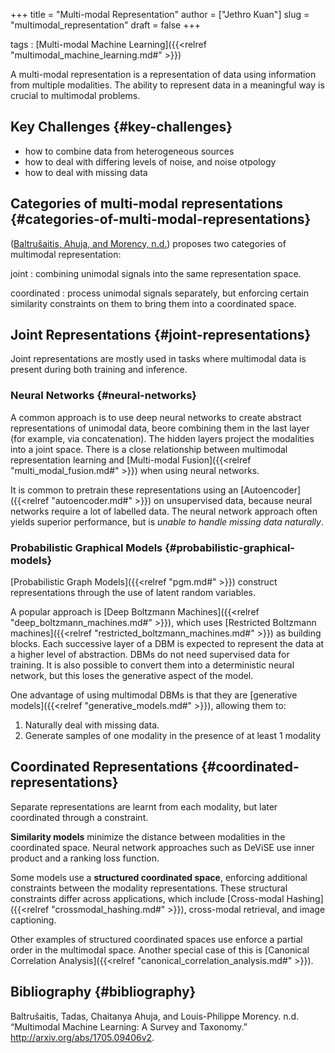 +++
title = "Multi-modal Representation"
author = ["Jethro Kuan"]
slug = "multimodal_representation"
draft = false
+++

tags
: [Multi-modal Machine Learning]({{<relref "multimodal_machine_learning.md#" >}})

A multi-modal representation is a representation of data using
information from multiple modalities. The ability to represent data in
a meaningful way is crucial to multimodal problems.


## Key Challenges {#key-challenges}

-   how to combine data from heterogeneous sources
-   how to deal with differing levels of noise, and noise otpology
-   how to deal with missing data


## Categories of multi-modal representations {#categories-of-multi-modal-representations}

([Baltrušaitis, Ahuja, and Morency, n.d.](#org72e8113)) proposes two categories of
multimodal representation:

joint
: combining unimodal signals into the same representation space.

coordinated
: process unimodal signals separately, but enforcing
    certain similarity constraints on them to bring them into a
    coordinated space.


## Joint Representations {#joint-representations}

Joint representations are mostly used in tasks where multimodal data
is present during both training and inference.


### Neural Networks {#neural-networks}

A common approach is to use deep neural networks to create abstract
representations of unimodal data, beore combining them in the last
layer (for example, via concatenation). The hidden layers project the
modalities into a joint space. There is a close relationship between
multimodal representation learning and [Multi-modal Fusion]({{<relref "multi_modal_fusion.md#" >}}) when using
neural networks.

It is common to pretrain these representations using
an [Autoencoder]({{<relref "autoencoder.md#" >}}) on unsupervised data, because neural networks require a
lot of labelled data. The neural network approach often yields
superior performance, but is _unable to handle missing data naturally_.


### Probabilistic Graphical Models {#probabilistic-graphical-models}

[Probabilistic Graph Models]({{<relref "pgm.md#" >}}) construct representations through the use
of latent random variables.

A popular approach is [Deep Boltzmann Machines]({{<relref "deep_boltzmann_machines.md#" >}}), which uses [Restricted
Boltzmann machines]({{<relref "restricted_boltzmann_machines.md#" >}}) as building blocks. Each successive layer of a DBM
is expected to represent the data at a higher level of abstraction.
DBMs do not need supervised data for training. It is also possible to
convert them into a deterministic neural network, but this loses the
generative aspect of the model.

One advantage of using multimodal DBMs is that they are [generative
models]({{<relref "generative_models.md#" >}}), allowing them to:

1.  Naturally deal with missing data.
2.  Generate samples of one modality in the presence of at least 1
    modality


## Coordinated Representations {#coordinated-representations}

Separate representations are learnt from each modality, but later
coordinated through a constraint.

**Similarity models** minimize the distance between modalities in the
coordinated space. Neural network approaches such as DeViSE use inner
product and a ranking loss function.

Some models use a **structured coordinated space**, enforcing additional
constraints between the modality representations. These structural
constraints differ across applications, which include [Cross-modal Hashing]({{<relref "crossmodal_hashing.md#" >}}),
cross-modal retrieval, and image captioning.

Other examples of structured coordinated spaces use enforce a partial
order in the multimodal space. Another special case of this is
[Canonical Correlation Analysis]({{<relref "canonical_correlation_analysis.md#" >}}).


## Bibliography {#bibliography}

<a id="org72e8113"></a>Baltrušaitis, Tadas, Chaitanya Ahuja, and Louis-Philippe Morency. n.d. “Multimodal Machine Learning: A Survey and Taxonomy.” <http://arxiv.org/abs/1705.09406v2>.